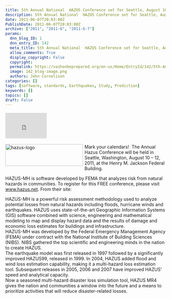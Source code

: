 ```yaml
---
title: 5th Annual National  HAZUS Conference set for Seattle, August 10-12
description: 5th Annual National  HAZUS Conference set for Seattle, August 10-12
date: 2011-06-07T20:03:00Z
PublishDate: 2011-06-07T20:03:00Z
archive: ["2011", "2011-6", "2011-6-7"]
params:
  dnn_blog_ID: 1
  dnn_entry_ID: 142
  meta_title: 5th Annual National  HAZUS Conference set for Seattle, August 10-12
  allow_comments: True
  display_copyright: False
  copyright:
  permalink: https://vashonbeprepared.org/en-us/Home/EntryId/142/5th-Annual-National-HAZUS-Conference-set-for-Seattle-August-10-12
  image: 142_blog-image.png
  authors: John Cornelison
categories: []
tags: [software, standards, Earthquakes, Study, Prediction]
keywords: []
topics: []
draft: False
---
```


<div class="wlWriterHeaderFooter" style="padding-bottom: 4px; margin: 0px; padding-left: 0px; padding-right: 0px; float: none; padding-top: 4px"><iframe src="http://www.facebook.com/widgets/like.php?href=http://vashoneoc.org/Blogs/VashonPreparedness/tabid/164/EntryId/142/5th-Annual-National-HAZUS-Conference-set-for-Seattle-August-10-12.aspx" frameborder="0" scrolling="no" style="border-bottom: medium none; border-left: medium none; width: 130px; height: 80px; border-top: medium none; border-right: medium none"></iframe></div>
<p><a href="./images/142/Windows-Live-Writer-National-Hazus-Conference-set-for-Seattl_B6C3-hazus-logo_2.jpg"><img title="hazus-logo" border="0" alt="hazus-logo" align="left" width="244" height="69" style="background-image: none; border-bottom: 0px; border-left: 0px; margin: 0px 5px 5px 0px; padding-left: 0px; padding-right: 0px; display: inline; float: left; border-top: 0px; border-right: 0px; padding-top: 0px" src="./images/142/Windows-Live-Writer-National-Hazus-Conference-set-for-Seattl_B6C3-hazus-logo_thumb.jpg" /></a>Mark your calendars!&#160; The Annual Hazus Conference will be held in Seattle, Washington, August 10 – 12, 2011, at the Henry M. Jackson Federal Building.&#160;</p>
<p>HAZUS-MH is software developed by FEMA that analyzes risk from natural hazards in communities. To register for this FREE conference, please visit <a href="http://www.hazus.net">www.hazus.net</a>. From their site:</p>
<p>HAZUS-MH is a powerful risk assessment methodology used to analyze potential losses from natural hazards including floods, hurricane winds and earthquakes. HAZUS uses state-of-the-art Geographic Information Systems (GIS) software combined with science, engineering and mathematical modeling to map and display hazard data and the results of damage and economic loss estimates for buildings and infrastructure. <br />
HAZUS-MH was developed by the Federal Emergency Management Agency (FEMA) under contract with the National Institute of Building Sciences (NIBS). NIBS gathered the top scientific and engineering minds in the nation to create HAZUS.&#160; <br />
The earthquake model was first released in 1997 followed by a significantly improved HAZUS99, released in 1999. In 2004, HAZUS added flood and wind loss estimation capability, making it a multi-hazard loss estimation tool. Subsequent releases in 2005, 2006 and 2007 have improved HAZUS’ speed and analytical capacity. <br />
Now a seasoned multi-hazard disaster loss simulation tool, HAZUS MR4 gives the nation and communities a window into the future and a means to prioritize activities that will reduce disaster-related losses.</p>
